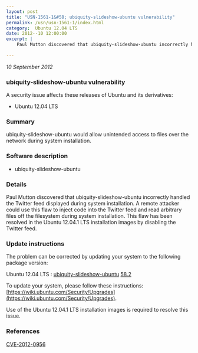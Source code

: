 ```yaml
---
layout: post
title: "USN-1561-1&#58; ubiquity-slideshow-ubuntu vulnerability"
permalink: /usn/usn-1561-1/index.html
category:  Ubuntu 12.04 LTS
date: 2012--10 12:00:00
excerpt: |
    Paul Mutton discovered that ubiquity-slideshow-ubuntu incorrectly handled the Twitter feed displayed during system installation. A remote attacker could use this flaw to inject code into the Twitter feed and read arbitrary files off the filesystem during system installation. This flaw has been resolved in the Ubuntu 12.04.1 LTS installation images by disabling the Twitter feed. 
    
--- 
```

 
 

*10 September 2012*

### ubiquity-slideshow-ubuntu vulnerability

A security issue affects these releases of Ubuntu and its derivatives:

* Ubuntu 12.04 LTS

### Summary

ubiquity-slideshow-ubuntu would allow unintended access to files over the network during system installation.

### Software description

* ubiquity-slideshow-ubuntu 

### Details

Paul Mutton discovered that ubiquity-slideshow-ubuntu incorrectly handled the Twitter feed displayed during system installation. A remote attacker could use this flaw to inject code into the Twitter feed and read arbitrary files off the filesystem during system installation. This flaw has been resolved in the Ubuntu 12.04.1 LTS installation images by disabling the Twitter feed. 

### Update instructions

The problem can be corrected by updating your system to the following package version:

Ubuntu 12.04 LTS
 : [ubiquity-slideshow-ubuntu](https://launchpad.net/ubuntu/+source/ubiquity-slideshow-ubuntu) <span> [58.2](https://launchpad.net/ubuntu/+source/ubiquity-slideshow-ubuntu/58.2) </span> 

To update your system, please follow these instructions: [https://wiki.ubuntu.com/Security/Upgrades](https://wiki.ubuntu.com/Security/Upgrades).

Use of the Ubuntu 12.04.1 LTS installation images is required to resolve this issue. 

### References

 
 [CVE-2012-0956](http://people.ubuntu.com/~ubuntu-security/cve/CVE-2012-0956)
 

